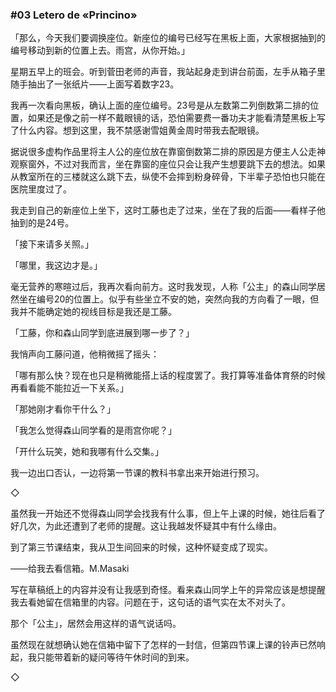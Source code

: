 ### #03 Letero de «Princino»

「那么，今天我们要调换座位。新座位的编号已经写在黑板上面，大家根据抽到的编号移动到新的位置上去。雨宫，从你开始。」

星期五早上的班会。听到菅田老师的声音，我站起身走到讲台前面，左手从箱子里随手抽出了一张纸片——上面写着数字23。

我再一次看向黑板，确认上面的座位编号。23号是从左数第二列倒数第二排的位置，如果还是像之前一样不戴眼镜的话，恐怕需要费一番功夫才能看清楚黑板上写了什么内容。想到这里，我不禁感谢雪姐黄金周时带我去配眼镜。

据说很多虚构作品里将主人公的座位放在靠窗倒数第二排的原因是方便主人公走神观察窗外，不过对我而言，坐在靠窗的座位只会让我产生想要跳下去的想法。如果从教室所在的三楼就这么跳下去，纵使不会摔到粉身碎骨，下半辈子恐怕也只能在医院里度过了。

我走到自己的新座位上坐下，这时工藤也走了过来，坐在了我的后面——看样子他抽到的是24号。

「接下来请多关照。」

「哪里，我这边才是。」

毫无营养的寒暄过后，我再次看向前方。这时我发现，人称「公主」的森山同学居然坐在编号20的位置上。似乎有些坐立不安的她，突然向我的方向看了一眼，但我并不能确定她的视线目标是我还是工藤。

「工藤，你和森山同学到底进展到哪一步了？」

我悄声向工藤问道，他稍微摇了摇头：

「哪有那么快？现在也只是稍微能搭上话的程度罢了。我打算等准备体育祭的时候再看看能不能拉近一下关系。」

「那她刚才看你干什么？」

「我怎么觉得森山同学看的是雨宫你呢？」

「开什么玩笑，她和我哪有什么交集。」

我一边出口否认，一边将第一节课的教科书拿出来开始进行预习。

◇

虽然我一开始还不觉得森山同学会找我有什么事，但上午上课的时候，她往后看了好几次，为此还遭到了老师的提醒。这让我越发怀疑其中有什么缘由。

到了第三节课结束，我从卫生间回来的时候，这种怀疑变成了现实。

——给我去看信箱。M.Masaki

写在草稿纸上的内容并没有让我感到奇怪。看来森山同学上午的异常应该是想提醒我去看她留在信箱里的内容。问题在于，这句话的语气实在太不对头了。

那个「公主」，居然会用这样的语气说话吗。

虽然现在就想确认她在信箱中留下了怎样的一封信，但第四节课上课的铃声已然响起，我只能带着新的疑问等待午休时间的到来。

◇

